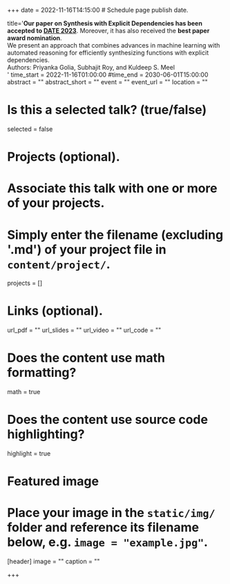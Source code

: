 +++
date = 2022-11-16T14:15:00  # Schedule page publish date.

title='<b>Our paper on Synthesis with Explicit Dependencies has been accepted to <a href="https://www.date-conference.com/">DATE 2023</a></b>. Moreover, it has also received the <b>best paper award nomination</b>.<br>We present an approach that combines advances in machine learning with automated reasoning for efficiently synthesizing functions with explicit dependencies.<br>Authors: Priyanka Golia, Subhajit Roy, and Kuldeep S. Meel<br>'
time_start = 2022-11-16T01:00:00
#time_end = 2030-06-01T15:00:00
abstract = ""
abstract_short = ""
event = ""
event_url = ""
location = ""

# Is this a selected talk? (true/false)
selected = false

# Projects (optional).
#   Associate this talk with one or more of your projects.
#   Simply enter the filename (excluding '.md') of your project file in `content/project/`.
projects = []

# Links (optional).
url_pdf = ""
url_slides = ""
url_video = ""
url_code = ""

# Does the content use math formatting?
math = true

# Does the content use source code highlighting?
highlight = true

# Featured image
# Place your image in the `static/img/` folder and reference its filename below, e.g. `image = "example.jpg"`.
[header]
image = ""
caption = ""

+++
